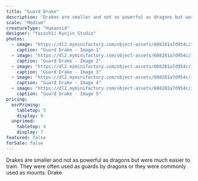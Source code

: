 ```yaml
---
title: "Guard Drake"
description: "Drakes are smaller and not as powerful as dragons but were much easier to train. They were often used as guards by dragons or they were commonly used as mounts. Drake"
scale: "Medium"
creatureType: "Humanoid"
designer: "Yasashii Kyojin Studio"
photos:
  - image: "https://dl2.myminifactory.com/object-assets/608281a7d954c/images/720X720-drake-guard-ps.jpg"
    caption: "Guard Drake - Image 1"
  - image: "https://dl2.myminifactory.com/object-assets/608281a7d954c/images/720X720-image0.jpg"
    caption: "Guard Drake - Image 2"
  - image: "https://dl2.myminifactory.com/object-assets/608281a7d954c/images/230X230-drake.jpg"
    caption: "Guard Drake - Image 3"
  - image: "https://dl2.myminifactory.com/object-assets/608281a7d954c/images/230X230-88e5510b-dacb-4996-ba96-5441f244ab8b.jpg"
    caption: "Guard Drake - Image 4"
  - image: "https://dl2.myminifactory.com/object-assets/608281a7d954c/images/230X230-535c4c10-c828-43c3-bf5d-d3c5ed5dba9e.jpg"
    caption: "Guard Drake - Image 5"
pricing:
  osrPriming:
    tabletop: 5
    display: 9
  unprimed:
    tabletop: 4
    display: 7
featured: false
forSale: false
---
```


Drakes are smaller and not as powerful as dragons but were much easier to train. They were often used as guards by dragons or they were commonly used as mounts. Drake